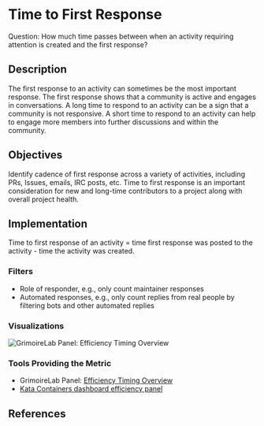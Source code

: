 # Time to First Response 

Question: How much time passes between when an activity requiring attention is created and the first response? 


## Description

The first response to an activity can sometimes be the most important response. The first response shows that a community is active and engages in conversations. A long time to respond to an activity can be a sign that a community is not responsive. A short time to respond to an activity can help to engage more members into further discussions and within the community.


## Objectives

Identify cadence of first response across a variety of activities, including PRs, Issues, emails, IRC posts, etc.  Time to first response is an important consideration for new and long-time contributors to a project along with overall project health. 


## Implementation

Time to first response of an activity = time first response was posted to the activity - time the activity was created. 


### Filters

* Role of responder, e.g., only count maintainer responses
* Automated responses, e.g., only count replies from real people by filtering bots and other automated replies


### Visualizations
![GrimoireLab Panel: Efficiency Timing Overview](https://github.com/chaoss/wg-common/blob/master/focus-areas/when/images/efficiency_timing_overview.png)

### Tools Providing the Metric

* GrimoireLab Panel: [Efficiency Timing Overview](https://chaoss.github.io/grimoirelab-sigils/panels/efficiency-timing-overview/)
* [Kata Containers dashboard efficiency panel](https://katacontainers.biterg.io/app/kibana#/dashboard/cbbdd920-288c-11e9-b662-975152e57997)

## References


